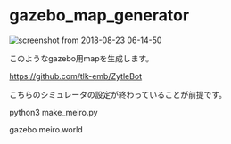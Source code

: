 # gazebo_map_generator

![screenshot from 2018-08-23 06-14-50](https://user-images.githubusercontent.com/19988715/50563078-41e29a00-0d5d-11e9-863c-ac4b744be38f.png)


このようなgazebo用mapを生成します。

https://github.com/tlk-emb/ZytleBot

こちらのシミュレータの設定が終わっていることが前提です。

python3 make_meiro.py

gazebo meiro.world
